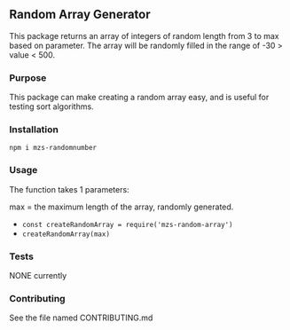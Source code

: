 ## Random Array Generator

This package returns an array of integers of random length from 3 to max based on parameter.
The array will be randomly filled in the range of -30 > value < 500.

### Purpose

This package can make creating a random array easy, and is useful for testing sort algorithms.

### Installation

`npm i mzs-randomnumber`

### Usage

The function takes 1 parameters:

max = the maximum length of the array, randomly generated.

- `const createRandomArray = require('mzs-random-array')`
- `createRandomArray(max)`

### Tests

NONE currently

### Contributing

See the file named CONTRIBUTING.md
